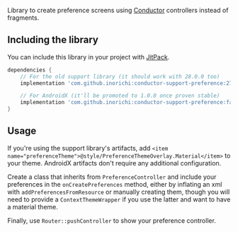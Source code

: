Library to create preference screens using [Conductor](https://github.com/bluelinelabs/Conductor) controllers instead of fragments.

## Including the library

You can include this library in your project with [JitPack](https://jitpack.io).

```groovy
dependencies {
    // For the old support library (it should work with 28.0.0 too)
    implementation 'com.github.inorichi:conductor-support-preference:27.0.2'

    // For AndroidX (it'll be promoted to 1.0.0 once proven stable)
    implementation 'com.github.inorichi:conductor-support-preference:faaf807'
}
```

## Usage

If you're using the support library's artifacts, add `<item name="preferenceTheme">@style/PreferenceThemeOverlay.Material</item>` to your theme. AndroidX artifacts don't require any additional configuration.

Create a class that inherits from `PreferenceController` and include your preferences in the `onCreatePreferences` method, 
either by inflating an xml with `addPreferencesFromResource` or manually creating them, though you will need to provide
a `ContextThemeWrapper` if you use the latter and want to have a material theme.

Finally, use `Router::pushController` to show your preference controller.
